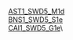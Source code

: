 [AST1_SWD5_M1d](https://drive.google.com/drive/folders/1SUzE5yOeKvSPjI4W5d01HejVLFDMvjUy?usp=drive_link)\
[BNS1_SWD5_S1e](https://drive.google.com/drive/folders/1Gj0E750jHTmo0fZP0KehHgHayC8KYn9C?usp=drive_link)\
[CAI1_SWD5_G1e](https://drive.google.com/drive/folders/1C0ot-Wzo8VttiqQvsmigVqaPx8xkxsYX?usp=drive_link)\
